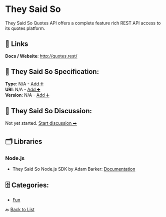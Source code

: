 # They Said So

They Said So Quotes API offers a complete feature rich REST API access to its quotes platform.

##  🔗 Links
**Docs / Website**: http://quotes.rest/

## 🧬 They Said So Specification:
**Type**: N/A - [Add ➕](https://github.com/apis-list/apis-list/edit/main/apis/they-said-so/they-said-so.yaml)  
**URI**: N/A - [Add ➕](https://github.com/apis-list/apis-list/edit/main/apis/they-said-so/they-said-so.yaml)  
**Version**: N/A - [Add ➕](https://github.com/apis-list/apis-list/edit/main/apis/they-said-so/they-said-so.yaml)

## 💬 They Said So Discussion:
Not yet started. [Start discussion ➡️](https://github.com/apis-list/apis-list/discussions/new)

## 🗂️ Libraries
### Node.js
- They Said So Node.js SDK by Adam Barker: [Documentation](https://github.com/q-state/node-theysaidso)


## 🗄️ Categories:
- [Fun](https://github.com/apis-list/apis-list#fun-)

🔙  [Back to List](https://github.com/apis-list/apis-list)
